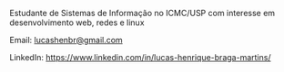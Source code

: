 Estudante de Sistemas de Informação no ICMC/USP com interesse em desenvolvimento web, redes e linux

Email: lucashenbr@gmail.com

LinkedIn: https://www.linkedin.com/in/lucas-henrique-braga-martins/

